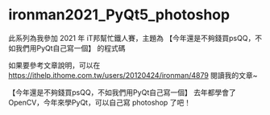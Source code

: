 # ironman2021_PyQt5_photoshop

此系列為我參加 2021 年 iT邦幫忙鐵人賽，主題為 【今年還是不夠錢買psQQ，不如我們用PyQt自己寫一個】 的程式碼

如果要參考文章說明，可以在 https://ithelp.ithome.com.tw/users/20120424/ironman/4879 閱讀我的文章~


【今年還是不夠錢買psQQ，不如我們用PyQt自己寫一個】 
去年都學會了OpenCV，今年來學PyQt，可以自己寫 photoshop 了吧！

